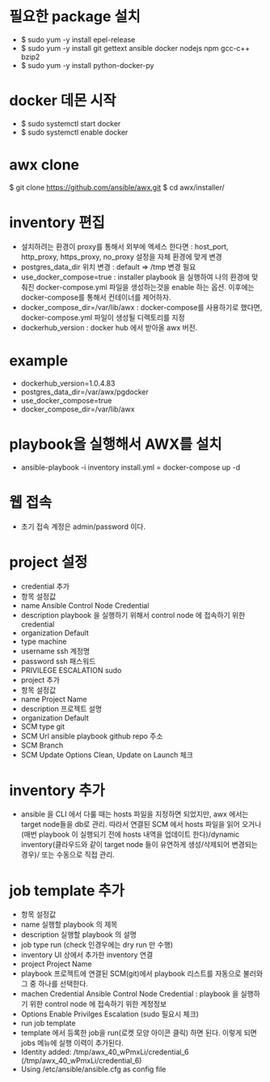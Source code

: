 
필요한 package 설치
=

- $ sudo yum -y install epel-release
- $ sudo yum -y install git gettext ansible docker nodejs npm gcc-c++ bzip2
- $ sudo yum -y install python-docker-py

docker 데몬 시작
=
- $ sudo systemctl start docker
- $ sudo systemctl enable docker

awx clone
=

$ git clone https://github.com/ansible/awx.git
$ cd awx/installer/

inventory 편집
=
- 설치하려는 환경이 proxy를 통해서 외부에 엑세스 한다면 : host_port, http_proxy, https_proxy, no_proxy 설정을 자체 환경에 맞게 변경
- postgres_data_dir 위치 변경 : default => /tmp 변경 필요
- use_docker_compose=true : installer playbook 을 실행하여 나의 환경에 맞춰진 docker-compose.yml 파일을 생성하는것을 enable 하는 옵션. 이후에는 docker-compose를 통해서 컨테이너를 제어하자.
- docker_compose_dir=/var/lib/awx : docker-compose를 사용하기로 했다면, docker-compose.yml 파일이 생성될 디렉토리를 지정
- dockerhub_version : docker hub 에서 받아올 awx 버전.

example
==
- dockerhub_version=1.0.4.83
- postgres_data_dir=/var/awx/pgdocker
- use_docker_compose=true
- docker_compose_dir=/var/lib/awx

playbook을 실행해서 AWX를 설치
=

- ansible-playbook -i inventory install.yml
= docker-compose up -d


웹 접속
=
- 초기 접속 계정은 admin/password 이다.

project 설정
=

- credential 추가
- 항목	설정값
- name	Ansible Control Node Credential
- description	playbook 을 실행하기 위해서 control node 에 접속하기 위한 credential
- organization	Default
- type	machine
- username	ssh 계정명
- password	ssh 패스워드
- PRIVILEGE ESCALATION	sudo
- project 추가
- 항목	설정값
- name	Project Name
- description	프로젝트 설명
- organization	Default
- SCM type	git
- SCM Url	ansible playbook github repo 주소
- SCM Branch	
- SCM Update Options	Clean, Update on Launch 체크

inventory 추가
=
- ansible 을 CLI 에서 다룰 때는 hosts 파일을 지정하면 되었지만, awx 에서는 target node들을 db로 관리. 따라서 연결된 SCM 에서 hosts 파일을 읽어 오거나 (매번 playbook 이 실행되기 전에 hosts 내역을 업데이트 한다)/dynamic inventory(클라우드와 같이 target node 들이 유연하게 생성/삭제되어 변경되는 경우)/ 또는 수동으로 직접 관리.

job template 추가
=
- 항목	설정값
- name	실행할 playbook 의 제목
- description	실행할 playbook 의 설명
- job type	run (check 인경우에는 dry run 만 수행)
- inventory	UI 상에서 추가한 inventory 연결
- project	Project Name
- playbook	프로젝트에 연결된 SCM(git)에서 playbook 리스트를 자동으로 불러와 그 중 하나를 선택한다.
- machen Credential	Ansible Control Node Credential : playbook 을 실행하기 위한 control node 에 접속하기 위한 계정정보
- Options	Enable Privilges Escalation (sudo 필요시 체크)
- run job template
- template 에서 등록한 job을 run(로켓 모양 아이콘 클릭) 하면 된다. 이렇게 되면 jobs 메뉴에 실행 이력이 추가된다.
- Identity added: /tmp/awx_40_wPmxLi/credential_6 (/tmp/awx_40_wPmxLi/credential_6)
- Using /etc/ansible/ansible.cfg as config file
